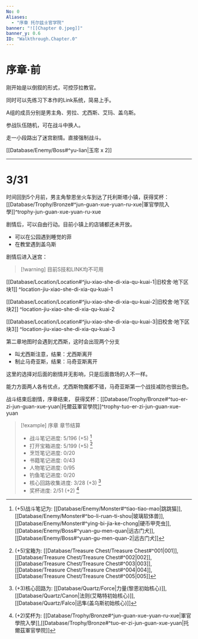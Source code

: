 ```yaml
---
No: 0
Aliases:
  - "序章 托尔兹士官学院"
banner: "![[Chapter 0.jpeg]]"
banner_y: 0.6
ID: "Walkthrough.Chapter.0"
---
```

# 序章·前
刚开始是以倒叙的形式，可控莎拉教官。

同时可以先练习下本作的Link系统，简易上手。

A组的成员分别是男主角、劳拉、尤西斯、艾玛、盖乌斯。

参战队伍随机，可在战斗中换人。

走一小段路出了迷宫剧情。直接强制战斗。

[[Database/Enemy/Boss#^yu-lian|玉帘 x 2]]

---

# 3/31
时间回到5个月前，男主角黎恩坐火车到达了托利斯塔小镇，获得奖杯：[[Database/Trophy/Bronze#^jun-guan-xue-yuan-ru-xue|軍官學院入學]]^trophy-jun-guan-xue-yuan-ru-xue

剧情后，可以自由行动。目前小镇上的店铺都还未开放。

- 可以在公园遇到睡觉的菲
- 在教堂遇到盖乌斯

剧情后进入迷宫：

> [!warning] 目前S技和LINK均不可用

[[Database/Location/Location#^jiu-xiao-she-di-xia-qu-kuai-1|旧校舍‧地下区块1]] ^location-jiu-xiao-she-di-xia-qu-kuai-1

[[Database/Location/Location#^jiu-xiao-she-di-xia-qu-kuai-2|旧校舍‧地下区块2]] ^location-jiu-xiao-she-di-xia-qu-kuai-2

[[Database/Location/Location#^jiu-xiao-she-di-xia-qu-kuai-3|旧校舍‧地下区块3]] ^location-jiu-xiao-she-di-xia-qu-kuai-3

第二章地图时会遇到尤西斯，这时会出现两个分支

- 叫尤西斯注意，结果：尤西斯离开
- 制止马奇亚斯，结果：马奇亚斯离开

这里的选择对后面的剧情并无影响，只是后面救场的人不一样。

能力方面两人各有优点，尤西斯物魔都不错，马奇亚斯第一个战技减防也很出色。

战斗结束后剧情，序章结束， 获得奖杯：[[Database/Trophy/Bronze#^tuo-er-zi-jun-guan-xue-yuan|托爾茲軍官學院]]^trophy-tuo-er-zi-jun-guan-xue-yuan

> [!example] 序章 章节结算
> - 战斗笔记进度: 5/196 (+5) [^1]
> - 打开宝箱进度: 5/199 (+5) [^2]
> - 烹饪笔记进度: 0/20
> - 书籍笔记进度: 0/43
> - 人物笔记进度: 0/95
> - 钓鱼笔记进度: 0/20
> - 核心回路收集进度: 3/28 (+3) [^3]
> - 奖杯进度: 2/51 (+2) [^4]

[^1]: (+5)战斗笔记为: [[Database/Enemy/Monster#^tiao-tiao-mao|跳跳猫]], [[Database/Enemy/Monster#^bo-li-ruan-ti-shou|玻璃软体兽]], [[Database/Enemy/Monster#^ying-bi-jia-ke-chong|硬币甲壳虫]],[[Database/Enemy/Boss#^yuan-gu-men-quan|远古门犬]],[[Database/Enemy/Boss#^yuan-gu-men-quan-2|远古门犬]]
[^2]: (+5)宝箱为: [[Database/Treasure Chest/Treasure Chest#^001|001]],[[Database/Treasure Chest/Treasure Chest#^002|002]],[[Database/Treasure Chest/Treasure Chest#^003|003]],[[Database/Treasure Chest/Treasure Chest#^004|004]],[[Database/Treasure Chest/Treasure Chest#^005|005]]
[^3]: (+3)核心回路为: [[Database/Quartz/Force|力量(黎恩初始核心)]],[[Database/Quartz/Canon|法则(艾略特初始核心)]],[[Database/Quartz/Falco|迅隼(盖乌斯初始核心)]]
[^4]: (+2)奖杯为: [[Database/Trophy/Bronze#^jun-guan-xue-yuan-ru-xue|軍官學院入學]],[[Database/Trophy/Bronze#^tuo-er-zi-jun-guan-xue-yuan|托爾茲軍官學院]]